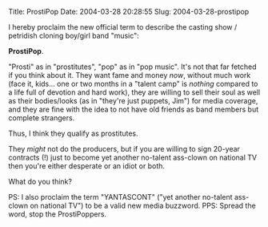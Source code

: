 Title: ProstiPop
Date: 2004-03-28 20:28:55
Slug: 2004-03-28-prostipop


I hereby proclaim the new official term to describe the casting show /
petridish cloning boy/girl band "music":

**ProstiPop**.

"Prosti" as in "prostitutes", "pop" as in "pop music". It's not that far
fetched if you think about it. They want fame and money _now_, without much
work (face it, kids… one or two months in a "talent camp" is _nothing_
compared to a life full of devotion and hard work), they are willing to sell
their soul as well as their bodies/looks (as in "they're just puppets, Jim")
for media coverage, and they are fine with the idea to not have old friends as
band members but complete strangers.

Thus, I think they qualify as prostitutes.

They _might_ not do the producers, but if you are willing to sign 20-year
contracts (!) just to become yet another no-talent ass-clown on national TV
then you're either desperate or an idiot or both.

What do you think?

PS: I also proclaim the term "YANTASCONT" ("yet another no-talent ass-clown on
national TV") to be a valid new media buzzword. PPS: Spread the word, stop the
ProstiPoppers.
